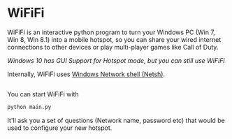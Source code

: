 # WiFiFi
WiFiFi is an interactive python program to turn your Windows PC (Win 7, Win 8, Win 8.1) into a mobile hotspot, so you can share your wired internet connections to other devices or play multi-player games like Call of Duty.

*Windows 10 has GUI Support for Hotspot mode, but you can still use WiFiFi*

Internally, WiFiFi uses [Windows Network shell (Netsh)](https://docs.microsoft.com/en-us/windows-server/networking/technologies/netsh/netsh-contexts).

##
You can start WiFiFi with

```python
python main.py
```

It'll ask you a set of questions (Network name, password etc) that would be used to configure your new hotspot.
